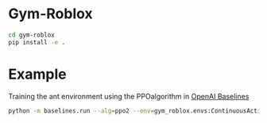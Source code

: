 # Gym-Roblox

```bash
cd gym-roblox
pip install -e .
```

# Example
Training the ant environment using the PPOalgorithm in [OpenAI Baselines](https://github.com/openai/baselines)
```bash
python -m baselines.run --alg=ppo2 --env=gym_roblox.envs:ContinuousActions_ContinuousStates-v0 --network=mlp --num_timesteps=2e6 --ent_coef=0.1 --num_hidden=32 --num_layers=3 --value_network=copy --save_path=~/models/Pendulum --log_path=~/logs/Pendulum
```
